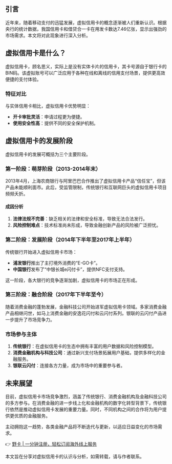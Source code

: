 ## 引言

近年来，随着移动支付的迅猛发展，虚拟信用卡的概念逐渐被人们重新认识。根据央行的统计数据，我国信用卡和借贷合一卡在用发卡数达7.46亿张，显示出强劲的市场需求。本文将对此现象进行深入分析。

## 虚拟信用卡是什么？

虚拟信用卡，顾名思义，实际上是没有实体卡片的信用卡，其卡号源自于银行卡的BIN码。该虚拟账号可以广泛应用于各种在线和离线的信用支付场景，提供更高效便捷的支付体验。

### 特征对比

与实体信用卡相比，虚拟信用卡优势明显：

- **开卡审批灵活**：申请过程更为便捷。
- **使用安全性高**：提供不同的安全保护机制。

## 虚拟信用卡的发展阶段

虚拟信用卡的发展可概括为三个主要阶段。

### 第一阶段：萌芽阶段（2013-2014年末）

2013年4月，上海农商银行与阿里巴巴合作推出了虚拟信用卡产品“信任宝”，但该产品未能顺利面市。此后，受监管限制，传统银行和互联网巨头的虚拟信用卡项目频频夭折。

#### 成因分析

1. **法律法规不完善**：缺乏相关的法律和安全标准，导致无法合法发行。
2. **风险控制难点**：技术标准尚未形成，导致金融创新产品的风险被广泛担忧。

### 第二阶段：发展阶段（2014年下半年至2017年上半年）

传统银行开始进入虚拟信用卡市场：

- **浦发银行**推出了主打境外消费的“E-GO卡”。
- **中国银行**发布了“中银长城e闪付卡”，提供NFC支付支持。

这一阶段，各大银行的竞争逐渐加剧，虚拟信用卡的市场正在形成。

### 第三阶段：融合阶段（2017年下半年至今）

随着消费金融的蓬勃发展，金融科技公司开始进军虚拟信用卡领域。多家消费金融产品相继问世，如马上消费金融的安逸花闪付和云闪付系列。银联的云闪付产品进一步提升了市场竞争力。

### 市场参与主体

1. **传统银行**：在虚拟信用卡的生态中拥有丰富的用户数据和风险控制模型。
2. **消费金融机构与科技公司**：通过新兴支付场景拓展用户基础，提供多样化的金融服务。
3. **银联云闪付**：连接各方力量，成为市场中的重要参与者。

## 未来展望

目前，虚拟信用卡市场竞争激烈，涵盖了传统银行、消费金融机构及金融科技公司的多方参与。在消费金融的进一步线上化和金融机构的数字化转型背景下，传统银行依然是推动虚拟信用卡发展的重要力量。同时，不同机构之间的合作将为用户提供更优质的金融服务。

主动拥抱这一趋势，各类金融产品将不断迭代与更新，以适应日益变化的市场需求。

👉 [野卡 | 一分钟注册，轻松订阅海外线上服务](https://bit.ly/bewildcard)

本文旨在分享对虚拟信用卡的认识与分析，如需转载，请与作者联系。